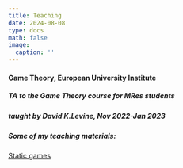 ```yaml
---
title: Teaching
date: 2024-08-08
type: docs
math: false
image:
  caption: ''
---
```

#### **Game Theory**, European University Institute  
##### TA to the Game Theory course for MRes students 
##### taught by David K.Levine, Nov 2022-Jan 2023  
##### Some of my teaching materials: 
[Static games](/static/uploads/Static%20game-example.pdf)
